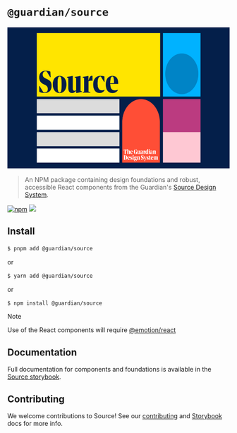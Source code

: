 # `@guardian/source`

<img src="assets/logo.png" height="320" width="620" >

> An NPM package containing design foundations and robust, accessible React components from the Guardian's
> [Source Design System](https://theguardian.design).

[![npm](https://img.shields.io/npm/v/@guardian/source)](https://www.npmjs.com/package/@guardian/source)
<a href="https://guardian.github.io/storybooks/?path=/docs/source" target="_blank"><img src="https://raw.githubusercontent.com/storybooks/brand/master/badge/badge-storybook.svg"></a>

## Install

```sh
$ pnpm add @guardian/source
```

or

```sh
$ yarn add @guardian/source
```

or

```sh
$ npm install @guardian/source
```

> [!NOTE]
> Use of the React components will require [@emotion/react](https://emotion.sh/docs/introduction#react)

## Documentation

Full documentation for components and foundations
is available in the [Source storybook](https://guardian.github.io/storybooks/?path=/docs/source).

## Contributing

We welcome contributions to Source! See our [contributing](../../../docs/source/contributing.md) and [Storybook](../../../docs/source/storybook.md) docs for more info.
